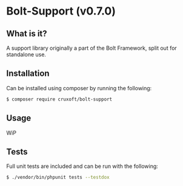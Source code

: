 # Bolt-Support (v0.7.0)

## What is it?

A support library originally a part of the Bolt Framework, split out for standalone use.

## Installation

Can be installed using composer by running the following:

```sh
$ composer require cruxoft/bolt-support
```

## Usage

WiP

## Tests

Full unit tests are included and can be run with the following:

```sh
$ ./vendor/bin/phpunit tests --testdox
```
